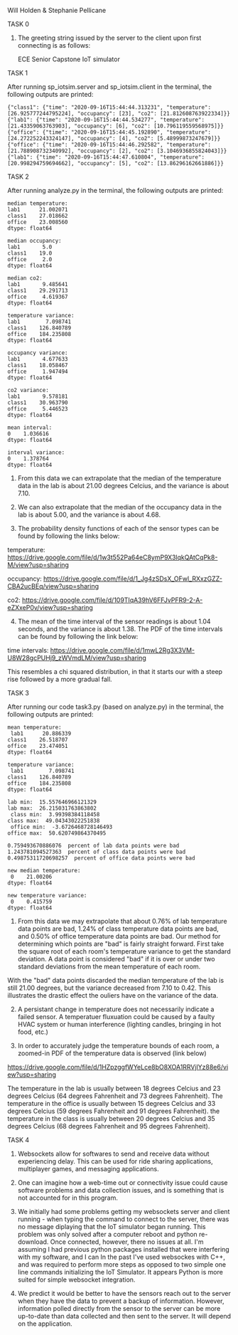 Will Holden & Stephanie Pellicane 

TASK 0

1. The greeting string issued by the server to the client upon first connecting is as follows:

	ECE Senior Capstone IoT simulator




TASK 1

After running sp_iotsim.server and sp_iotsim.client in the terminal, the following outputs are printed:

	{"class1": {"time": "2020-09-16T15:44:44.313231", "temperature": [26.925777244795224], "occupancy": [23], "co2": [21.812608763922334]}}
	{"lab1": {"time": "2020-09-16T15:44:44.534277", "temperature": [21.43359063763903], "occupancy": [6], "co2": [10.796119559568975]}}
	{"office": {"time": "2020-09-16T15:44:45.192890", "temperature": [24.272252243324147], "occupancy": [4], "co2": [5.48999873247679]}}
	{"office": {"time": "2020-09-16T15:44:46.292582", "temperature": [21.788908732340992], "occupancy": [2], "co2": [3.1046936855824043]}}
	{"lab1": {"time": "2020-09-16T15:44:47.610804", "temperature": [20.998294759694662], "occupancy": [5], "co2": [13.86296162661886]}}



TASK 2

After running analyze.py in the terminal, the following outputs are printed:

	median temperature: 
	lab1      21.002071
	class1    27.018662
	office    23.008560
	dtype: float64 

	median occupancy: 
	lab1       5.0
	class1    19.0
	office     2.0
	dtype: float64 

	median co2: 
	lab1       9.485641
	class1    29.291713
	office     4.619367
	dtype: float64 

	temperature variance: 
	lab1        7.098741
	class1    126.840789
	office    184.235808
	dtype: float64 

	occupancy variance: 
	lab1       4.677633
	class1    18.058467
	office     1.947494
	dtype: float64 

	co2 variance: 
	lab1       9.578181
	class1    30.963790
	office     5.446523
	dtype: float64 

	mean interval: 
	0    1.036616
	dtype: float64 

	interval variance: 
	0    1.378764
	dtype: float64 

1. From this data we can extrapolate that the median of the temperature data in the lab is about 21.00 degrees Celcius, and the variance is about 7.10.

2. We can also extrapolate that the median of the occupancy data in the lab is about 5.00, and the variance is about 4.68.

3. The probability density functions of each of the sensor types can be found by following the links below:

temperature: https://drive.google.com/file/d/1w3t552Pa64eC8ymP9X3lqkQAtCqPk8-M/view?usp=sharing

occupancy: https://drive.google.com/file/d/1_Jg4zSDsX_OFwl_RXxzGZZ-CBA2ucBEq/view?usp=sharing

co2: https://drive.google.com/file/d/109TIqA39hV6FFJvPFR9-2-A-eZXxeP0v/view?usp=sharing

4. The mean of the time interval of the sensor readings is about 1.04 seconds, and the variance is about 1.38.
The PDF of the time intervals can be found by following the link below:

time intervals: https://drive.google.com/file/d/1mwL2Rg3X3VM-U8W28gcPUHj9_zWVmdLM/view?usp=sharing

This resembles a chi squared distribution, in that it starts our with a steep rise followed by a more gradual fall. 




TASK 3

After running our code task3.py (based on analyze.py) in the terminal, the following outputs are printed:

	mean temperature: 
	 lab1      20.886339
	class1    26.518707
	office    23.474051
	dtype: float64 

	temperature variance: 
	 lab1        7.098741
	class1    126.840789
	office    184.235808
	dtype: float64 

	lab min:  15.557646966121329 
	lab max:  26.215031763863802 
	 class min:  3.99398384118458 
	class max:  49.04343022251838 
	 office min:  -3.6726468728146493 
	office max:  50.620749864370495 

	0.759493670886076  percent of lab data points were bad
	1.243781094527363  percent of class data points were bad
	0.49875311720698257  percent of office data points were bad 

	new median temperature: 
	 0    21.00206
	dtype: float64 

	new temperature variance: 
	 0    0.415759
	dtype: float64 

1. From this data we may extrapolate that about 0.76% of lab temperature data points are bad, 1.24% of class temperature data points are bad, 
and 0.50% of office temperature data points are bad. Our method for determining which points are "bad" is fairly straight forward. First
take the square root of each room's temperature variance to get the standard deviation. A data point is considered "bad" if it is over or
under two standard deviations from the mean temperature of each room. 

With the "bad" data points discarded the median temperature of the lab is still 21.00 degrees, but the variance decreased from 7.10 to 0.42. 
This illustrates the drastic effect the ouliers have on the variance of the data. 

2. A persistant change in temperature does not necessarily indicate a failed sensor. A temperatuer fluxuation could be caused by a faulty HVAC
system or human interference (lighting candles, bringing in hot food, etc.)

3. In order to accurately judge the temperature bounds of each room, a zoomed-in PDF of the temperature data is observed (link below)

https://drive.google.com/file/d/1HZpzggfWYeLce8bO8XOA1RRVjlYz88e6/view?usp=sharing

The temperature in the lab is usually between 18 degrees Celcius and 23 degrees Celcius (64 degrees Fahrenheit and 73 degrees Fahrenheit).
The temperature in the office is usually between 15 degrees Celcius and 33 degrees Celcius (59 degrees Fahrenheit and 91 degrees Fahrenheit).
the temperature in the class is usually between 20 degrees Celcius and 35 degrees Celcius (68 degrees Fahrenheit and 95 degrees Fahrenheit).




TASK 4 

1. Websockets allow for softwares to send and receive data without experiencing delay. This can be used for ride sharing applications, multiplayer games, and messaging applications.

2. One can imagine how a web-time out or connectivity issue could cause software problems and data collection issues, and is something that is not accounted for in this program. 

3. We initially had some problems getting my websockets server and client running - when typing the command to connect to the server, there was no message diplaying that the IoT simulator began running. This problem was only solved after a computer reboot and python re-download. Once connected, however, there no issues at all. I'm assuming I had previous python packages installed that were interfering with my software, and I can  In the past I've used websockes with C++, and was required to perform more steps as opposed to two simple one line commands initializing the IoT Simulator. It appears Python is more suited for simple websocket integration.

4. We predict it would be better to have the sensors reach out to the server when they have the data to prevent a backup of information. However, information polled directly from the sensor to the server can be more up-to-date than data collected and then sent to the server. It will depend on the application.






























